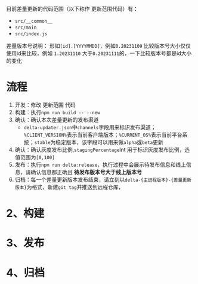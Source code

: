 
目前差量更新的代码范围（以下称作 更新范围代码）有：
- `src/__common__`
- `src/main`
- `src/index.js`

差量版本号说明：
	形如`[id].[YYYYMMDD]`，例如`0.20231109`
比较版本号大小仅仅使用id来比较，例如 `1.20231110` 大于`0.20231111`的，一下比较版本号都是id大小的变化
# 流程
1. 开发：修改 更新范围 代码
2. 构建：执行`npm run build -- --new`
3. 确认：确认本次差量更新的发布渠道
	- `delta-updater.json`中`channels`字段用来标识发布渠道；`%CLIENT_VERSION%`表示当前客户端版本；`%CURRENT_OS%`表示当前平台系统；`stable`为稳定版本，该字段可以用来做`alpha`或`beta`更新
4. 确认：确认灰度发布比例,`stagingPercentage`Int 用于标识灰度发布比例，选值范围为`[0,100]`
5. 发布：执行`npm run delta:release`，执行过程中会展示待发布信息和线上信息，请确认信息都正确且 __待发布版本号大于线上版本号__
6. 归档：每一个差量更新版本发布结束，请立刻以`delta-{主进程版本}-{差量更新版本}`为格式，新建`git tag`并推送到远程仓库，


# 2、构建


# 3、发布


# 4、归档